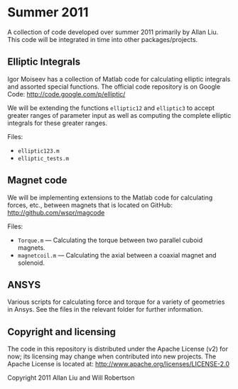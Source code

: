 Summer 2011
===========

A collection of code developed over summer 2011 primarily by Allan Liu.
This code will be integrated in time into other packages/projects.


Elliptic Integrals
------------------

Igor Moiseev has a collection of Matlab code for calculating
elliptic integrals and assorted special functions.
The official code repository is on Google Code: <http://code.google.com/p/elliptic/>

We will be extending the functions `elliptic12` and `elliptic3` to accept
greater ranges of parameter input as well as computing the complete elliptic
integrals for these greater ranges.

Files:

* `elliptic123.m`
* `elliptic_tests.m`


Magnet code
-----------

We will be implementing extensions to the Matlab code for calculating forces,
etc., between magnets that is located on GitHub: <http://github.com/wspr/magcode>

Files:

* `Torque.m` — Calculating the torque between two parallel cuboid magnets.
* `magnetcoil.m` — Calculating the axial between a coaxial magnet and solenoid.

ANSYS
-----

Various scripts for calculating force and torque for a variety of geometries
in Ansys. See the files in the relevant folder for further information.

Copyright and licensing
-----------------------

The code in this repository is distributed under the Apache License (v2)
for now; its licensing may change when contributed into new projects. The
Apache License is located at: <http://www.apache.org/licenses/LICENSE-2.0>

Copyright 2011 Allan Liu and Will Robertson
